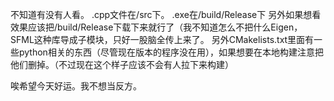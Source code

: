 不知道有没有人看。
.cpp文件在/src下。
.exe在/build/Release下
另外如果想看效果应该把/build/Release下载下来就行了（我不知道怎么不把什么Eigen，SFML这种库导成子模块，只好一股脑全传上来了。
另外CMakelists.txt里面有一些python相关的东西（尽管现在版本的程序没在用），如果想要在本地构建注意把他们删掉。（不过现在这个样子应该不会有人拉下来构建）

唉希望今天好运。我不想当反方。
